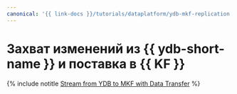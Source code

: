 ```yaml
---
canonical: '{{ link-docs }}/tutorials/dataplatform/ydb-mkf-replication'
---
```


# Захват изменений из {{ ydb-short-name }} и поставка в {{ KF }}

{% include notitle [Stream from YDB to MKF with Data Transfer](../../_tutorials/dataplatform/data-transfer-ydb-mkf.md) %}

